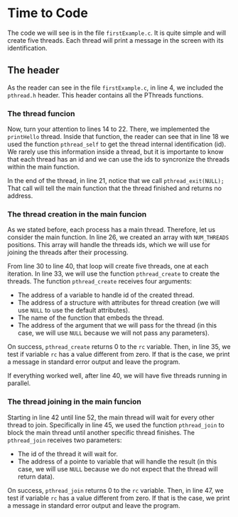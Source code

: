 # Time to Code
The code we will see is in the file ``firstExample.c``. It is quite simple and will create five threads. Each thread will print a message in the screen with its identification.

## The header
As the reader can see in the file ``firstExample.c``, in line 4, we included the ``pthread.h`` header. This header contains all the PThreads functions.

### The thread funcion
Now, turn your attention to lines 14 to 22. There, we implemented the ``printHello`` thread. Inside that function, the reader can see that in line 18 we used the function ``pthread_self`` to get the thread internal identification (id).  We rarely use this information inside a thread, but it is importante to know that each thread has an id and we can use the ids to syncronize the threads within the main function.

In the end of the thread, in line 21, notice that we call ``pthread_exit(NULL);`` That call will tell the main function that the thread finished and returns no address.

### The thread creation in the main funcion
As we stated before, each process has a main thread. Therefore, let us consider the main function. In line 26, we created an array with ``NUM_THREADS`` positions. This array will handle the threads ids, which we will use for joining the threads after their processing.

From line 30 to line 40, that loop will create five threads, one at each iteration. In line 33, we will use the function ``pthread_create`` to create the threads. The function ``pthread_create`` receives four arguments:
- The address of a variable to handle id of the created thread.
- The address of a structure with attributes for thread creation (we will use ``NULL`` to use the default attributes).
- The name of the function that embeds the thread.
- The address of the argument that we will pass for the thread (in this case, we will use ``NULL`` because we will not pass any parameters).

On success, ``pthread_create`` returns 0 to the ``rc`` variable. Then, in line 35, we test if variable ``rc`` has a value different from zero. If that is the case, we print a message in standard error output and leave the program.

If everything worked well, after line 40, we will have five threads running in parallel.

### The thread joining in the main funcion
Starting in line 42 until line 52, the main thread will wait for every other thread to join. Specifically in line 45, we used the function ``pthread_join`` to block the main thread until another specific thread finishes. The ``pthread_join`` receives two parameters:
- The id of the thread it will wait for.
- The address of a pointe to variable that will handle the result (in this case, we will use ``NULL`` because we do not expect that the thread will return data).

On success, ``pthread_join`` returns 0 to the ``rc`` variable. Then, in line 47, we test if variable ``rc`` has a value different from zero. If that is the case, we print a message in standard error output and leave the program.

